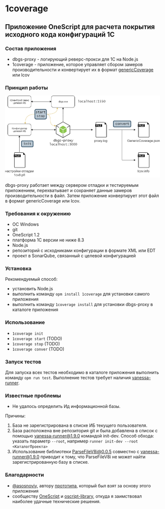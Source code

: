 # 1coverage

## Приложение OneScript для расчета покрытия исходного кода конфигураций 1С

### Состав приложения

- dbgs-proxy - логирующий реверс-прокси для 1С на Node.js
- 1coverage - приложение, которое управляет сбором замеров производительности и конвертирует их в формат [genericCoverage](https://docs.sonarqube.org/latest/analysis/generic-test/) или lcov

### Принцип работы

![1coverage](./docs/1coverage.png)

dbgs-proxy работает между сервером отладки и тестируемым приложением, перехватывает и сохраняет данные замеров производительности в файл. Затем приложение конвертирует этот файл в формат genericCoverage или lcov.

### Требования к окружению

- ОС Windows
- git
- OneScript 1.2
- платформа 1С версии не ниже 8.3
- Node.js
- репозиторий с исходниками конфигурации в формате XML или EDT
- проект в SonarQube, связанный с целевой конфигурацией

### Установка

Рекомендуемый способ:

- установить Node.js
- выполнить команду `opm install 1coverage` для установки самого приложения
- выполнить команду `1coverage install` для установки dbgs-proxy в каталоге приложения

### Использование

- `1coverage init`
- `1coverage start` (TODO)
- `1coverage stop` (TODO)
- `1coverage conver` (TODO)

### Запуск тестов

Для запуска всех тестов необходимо в каталоге приложения выполнить команду `opm run test`.
Выполнение тестов требует наличия [vanessa-runner](https://github.com/silverbulleters/vanessa-runner).

### Известные проблемы

- Не удалось определить Ид информационной базы.

Причины:

1) База не зарегистрирована в списке ИБ текущего пользователя.
2) База расположена вне репозитория git и была добавлена в список с помощью vanessa-runner@1.9.0 командой init-dev. Способ обхода: указать параметр `--root`, например `runner init-dev --root <КаталогПроекта>`
3) Использование библиотеки ParseFileV8i@0.0.5 совместно с vanessa-runner@1.9.0 приводит к тому, что ParseFileV8i не может найти зарегистрированную базу в списке.

### Благодарности

- [@asosnoviy](https://github.com/asosnoviy), автору [прототипа](https://github.com/asosnoviy/onecover-nodeproxy), который был взят за основу этого приложения
- сообществу [OneScript](http://oscript.io/) и [oscript-library](https://github.com/oscript-library), откуда я заимствовал наиболее удачные технические решения.
